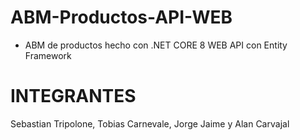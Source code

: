 # ABM-Productos-API-WEB

- ABM de productos hecho con .NET CORE 8 WEB API con Entity Framework

# INTEGRANTES
Sebastian Tripolone, Tobias Carnevale, Jorge Jaime y Alan Carvajal
